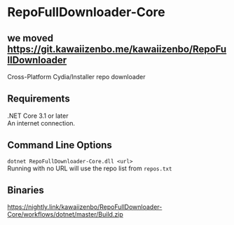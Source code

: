 # RepoFullDownloader-Core
## we moved https://git.kawaiizenbo.me/kawaiizenbo/RepoFullDownloader
Cross-Platform Cydia/Installer repo downloader

## Requirements
.NET Core 3.1 or later  
An internet connection.

## Command Line Options
`dotnet RepoFullDownloader-Core.dll <url>`  
Running with no URL will use the repo list from `repos.txt`

## Binaries
https://nightly.link/kawaiizenbo/RepoFullDownloader-Core/workflows/dotnet/master/Build.zip
